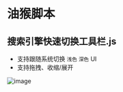 # 油猴脚本

## 搜索引擎快速切换工具栏.js
- 支持跟随系统切换 `浅色` `深色` UI
- 支持拖拽、收缩/展开

![image](https://github.com/user-attachments/assets/ea9501e2-ad23-4763-9d9f-e476898b3c19)

